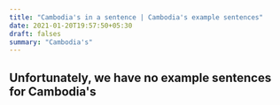 ```yaml
---
title: "Cambodia's in a sentence | Cambodia's example sentences"
date: 2021-01-20T19:57:50+05:30
draft: falses
summary: "Cambodia's"
---
```

## Unfortunately, we have no example sentences for Cambodia's                 
